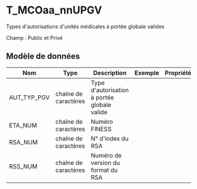 # T_MCOaa_nnUPGV

Types d'autorisations d'unités médicales à portée globale valides

Champ : Public et Privé


## Modèle de données

|Nom|Type|Description|Exemple|Propriétés|
|-|-|-|-|-|
|AUT_TYP_PGV|chaîne de caractères|Type d'autorisation à portée globale valide |||
|ETA_NUM|chaîne de caractères|Numéro FINESS|||
|RSA_NUM|chaîne de caractères|N° d'index du RSA |||
|RSS_NUM|chaîne de caractères|Numéro de version du format du RSA|||
